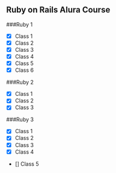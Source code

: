 ## Ruby on Rails Alura Course

###Ruby 1
- [x] Class 1
- [x] Class 2
- [x] Class 3
- [x] Class 4
- [x] Class 5
- [x] Class 6

###Ruby 2
- [x] Class 1
- [x] Class 2
- [x] Class 3

###Ruby 3
- [x] Class 1
- [x] Class 2
- [x] Class 3
- [x] Class 4
- [] Class 5